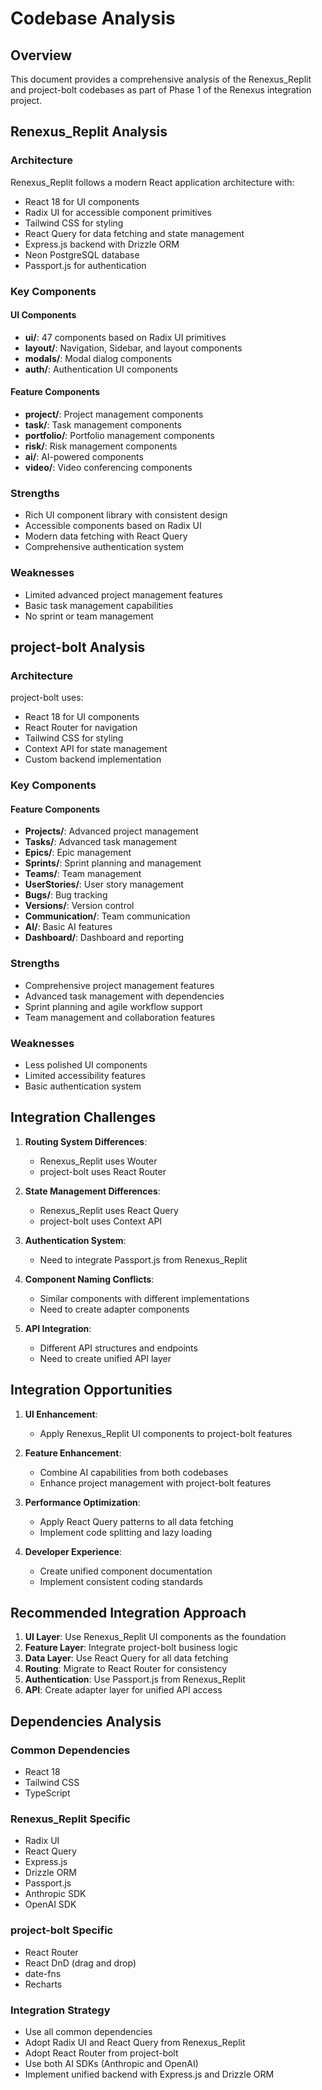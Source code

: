 # Codebase Analysis

## Overview

This document provides a comprehensive analysis of the Renexus_Replit and project-bolt codebases as part of Phase 1 of the Renexus integration project.

## Renexus_Replit Analysis

### Architecture

Renexus_Replit follows a modern React application architecture with:

- React 18 for UI components
- Radix UI for accessible component primitives
- Tailwind CSS for styling
- React Query for data fetching and state management
- Express.js backend with Drizzle ORM
- Neon PostgreSQL database
- Passport.js for authentication

### Key Components

#### UI Components
- **ui/**: 47 components based on Radix UI primitives
- **layout/**: Navigation, Sidebar, and layout components
- **modals/**: Modal dialog components
- **auth/**: Authentication UI components

#### Feature Components
- **project/**: Project management components
- **task/**: Task management components
- **portfolio/**: Portfolio management components
- **risk/**: Risk management components
- **ai/**: AI-powered components
- **video/**: Video conferencing components

### Strengths
- Rich UI component library with consistent design
- Accessible components based on Radix UI
- Modern data fetching with React Query
- Comprehensive authentication system

### Weaknesses
- Limited advanced project management features
- Basic task management capabilities
- No sprint or team management

## project-bolt Analysis

### Architecture

project-bolt uses:

- React 18 for UI components
- React Router for navigation
- Tailwind CSS for styling
- Context API for state management
- Custom backend implementation

### Key Components

#### Feature Components
- **Projects/**: Advanced project management
- **Tasks/**: Advanced task management
- **Epics/**: Epic management
- **Sprints/**: Sprint planning and management
- **Teams/**: Team management
- **UserStories/**: User story management
- **Bugs/**: Bug tracking
- **Versions/**: Version control
- **Communication/**: Team communication
- **AI/**: Basic AI features
- **Dashboard/**: Dashboard and reporting

### Strengths
- Comprehensive project management features
- Advanced task management with dependencies
- Sprint planning and agile workflow support
- Team management and collaboration features

### Weaknesses
- Less polished UI components
- Limited accessibility features
- Basic authentication system

## Integration Challenges

1. **Routing System Differences**:
   - Renexus_Replit uses Wouter
   - project-bolt uses React Router

2. **State Management Differences**:
   - Renexus_Replit uses React Query
   - project-bolt uses Context API

3. **Authentication System**:
   - Need to integrate Passport.js from Renexus_Replit

4. **Component Naming Conflicts**:
   - Similar components with different implementations
   - Need to create adapter components

5. **API Integration**:
   - Different API structures and endpoints
   - Need to create unified API layer

## Integration Opportunities

1. **UI Enhancement**:
   - Apply Renexus_Replit UI components to project-bolt features

2. **Feature Enhancement**:
   - Combine AI capabilities from both codebases
   - Enhance project management with project-bolt features

3. **Performance Optimization**:
   - Apply React Query patterns to all data fetching
   - Implement code splitting and lazy loading

4. **Developer Experience**:
   - Create unified component documentation
   - Implement consistent coding standards

## Recommended Integration Approach

1. **UI Layer**: Use Renexus_Replit UI components as the foundation
2. **Feature Layer**: Integrate project-bolt business logic
3. **Data Layer**: Use React Query for all data fetching
4. **Routing**: Migrate to React Router for consistency
5. **Authentication**: Use Passport.js from Renexus_Replit
6. **API**: Create adapter layer for unified API access

## Dependencies Analysis

### Common Dependencies
- React 18
- Tailwind CSS
- TypeScript

### Renexus_Replit Specific
- Radix UI
- React Query
- Express.js
- Drizzle ORM
- Passport.js
- Anthropic SDK
- OpenAI SDK

### project-bolt Specific
- React Router
- React DnD (drag and drop)
- date-fns
- Recharts

### Integration Strategy
- Use all common dependencies
- Adopt Radix UI and React Query from Renexus_Replit
- Adopt React Router from project-bolt
- Use both AI SDKs (Anthropic and OpenAI)
- Implement unified backend with Express.js and Drizzle ORM
